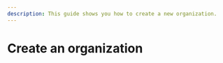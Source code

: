 ```yaml
---
description: This guide shows you how to create a new organization.
---
```


# Create an organization

